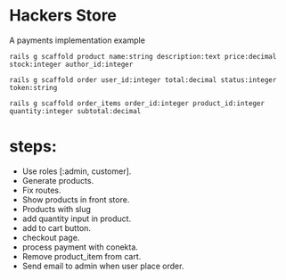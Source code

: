 Hackers Store
================

A payments implementation example


```
rails g scaffold product name:string description:text price:decimal stock:integer author_id:integer

rails g scaffold order user_id:integer total:decimal status:integer token:string

rails g scaffold order_items order_id:integer product_id:integer quantity:integer subtotal:decimal
```

# steps:
  - Use roles [:admin, customer].
  - Generate products.
  - Fix routes.
  - Show products in front store.
  - Products with slug
  - add quantity input in product.
  - add to cart button.
  - checkout page.
  - process payment with conekta.
  - Remove product_item from cart.
  - Send email to admin when user place order.


